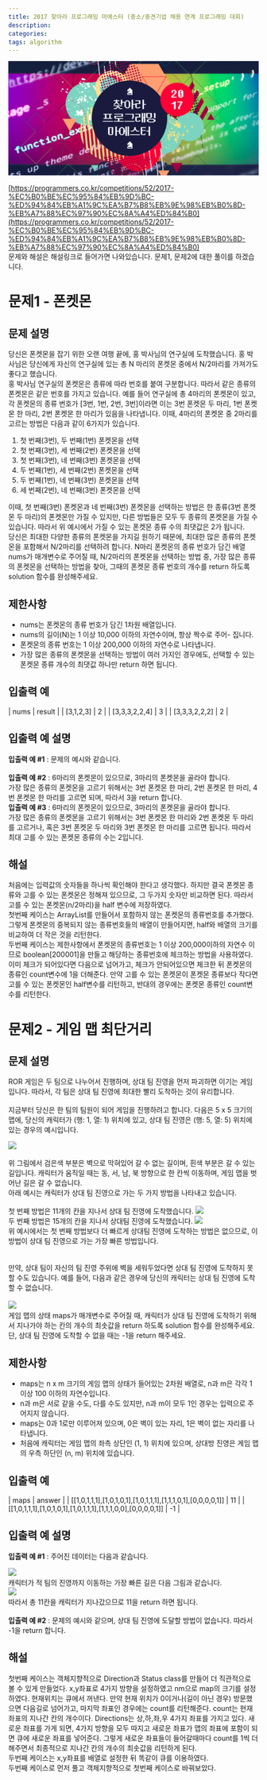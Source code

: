 ```yaml
---
title: 2017 찾아라 프로그래밍 마에스터 (중소/중견기업 채용 연계 프로그래밍 대회)
description: 
categories: 
tags: algorithm
---
```


![](../assets/images/programmers.png)

[https://programmers.co.kr/competitions/52/2017-%EC%B0%BE%EC%95%84%EB%9D%BC-%ED%94%84%EB%A1%9C%EA%B7%B8%EB%9E%98%EB%B0%8D-%EB%A7%88%EC%97%90%EC%8A%A4%ED%84%B0](https://programmers.co.kr/competitions/52/2017-%EC%B0%BE%EC%95%84%EB%9D%BC-%ED%94%84%EB%A1%9C%EA%B7%B8%EB%9E%98%EB%B0%8D-%EB%A7%88%EC%97%90%EC%8A%A4%ED%84%B0)<br/>
문제와 해설은 해설링크로 들어가면 나와있습니다. 문제1, 문제2에 대한 풀이를 하겠습니다.

# 문제1 - 폰켓몬

## 문제 설명

당신은 폰켓몬을 잡기 위한 오랜 여행 끝에, 홍 박사님의 연구실에 도착했습니다. 홍 박사님은 당신에게 자신의 연구실에 있는 총 N 마리의 폰켓몬 중에서 N/2마리를 가져가도 좋다고 했습니다.<br/>
홍 박사님 연구실의 폰켓몬은 종류에 따라 번호를 붙여 구분합니다. 따라서 같은 종류의 폰켓몬은 같은 번호를 가지고 있습니다. 예를 들어 연구실에 총 4마리의 폰켓몬이 있고, 각 폰켓몬의 종류 번호가 [3번, 1번, 2번, 3번]이라면 이는 3번 폰켓몬 두 마리, 1번 폰켓몬 한 마리, 2번 폰켓몬 한 마리가 있음을 나타냅니다. 이때, 4마리의 폰켓몬 중 2마리를 고르는 방법은 다음과 같이 6가지가 있습니다.

1. 첫 번째(3번), 두 번째(1번) 폰켓몬을 선택
1. 첫 번째(3번), 세 번째(2번) 폰켓몬을 선택
1. 첫 번째(3번), 네 번째(3번) 폰켓몬을 선택
1. 두 번째(1번), 세 번째(2번) 폰켓몬을 선택
1. 두 번째(1번), 네 번째(3번) 폰켓몬을 선택
1. 세 번째(2번), 네 번째(3번) 폰켓몬을 선택

이때, 첫 번째(3번) 폰켓몬과 네 번째(3번) 폰켓몬을 선택하는 방법은 한 종류(3번 폰켓몬 두 마리)의 폰켓몬만 가질 수 있지만, 다른 방법들은 모두 두 종류의 폰켓몬을 가질 수 있습니다. 따라서 위 예시에서 가질 수 있는 폰켓몬 종류 수의 최댓값은 2가 됩니다.<br/>
당신은 최대한 다양한 종류의 폰켓몬을 가지길 원하기 때문에, 최대한 많은 종류의 폰켓몬을 포함해서 N/2마리를 선택하려 합니다. N마리 폰켓몬의 종류 번호가 담긴 배열 nums가 매개변수로 주어질 때, N/2마리의 폰켓몬을 선택하는 방법 중, 가장 많은 종류의 폰켓몬을 선택하는 방법을 찾아, 그때의 폰켓몬 종류 번호의 개수를 return 하도록 solution 함수를 완성해주세요.

## 제한사항

* nums는 폰켓몬의 종류 번호가 담긴 1차원 배열입니다.
* nums의 길이(N)는 1 이상 10,000 이하의 자연수이며, 항상 짝수로 주어- 집니다.
* 폰켓몬의 종류 번호는 1 이상 200,000 이하의 자연수로 나타냅니다.
* 가장 많은 종류의 폰켓몬을 선택하는 방법이 여러 가지인 경우에도, 선택할 수 있는 폰켓몬 종류 개수의 최댓값 하나만 return 하면 됩니다.

## 입출력 예

| nums | result |
| [3,1,2,3] | 2 |
| [3,3,3,2,2,4] | 3 |
| [3,3,3,2,2,2] | 2 |

## 입출력 예 설명

**입출력 예 #1**
: 문제의 예시와 같습니다.<br/>
<br/>
**입출력 예 #2**
: 6마리의 폰켓몬이 있으므로, 3마리의 폰켓몬을 골라야 합니다.<br/>
가장 많은 종류의 폰켓몬을 고르기 위해서는 3번 폰켓몬 한 마리, 2번 폰켓몬 한 마리, 4번 폰켓몬 한 마리를 고르면 되며, 따라서 3을 return 합니다.
<br/>
**입출력 예 #3**
: 6마리의 폰켓몬이 있으므로, 3마리의 폰켓몬을 골라야 합니다.<br/>
가장 많은 종류의 폰켓몬을 고르기 위해서는 3번 폰켓몬 한 마리와 2번 폰켓몬 두 마리를 고르거나, 혹은 3번 폰켓몬 두 마리와 3번 폰켓몬 한 마리를 고르면 됩니다. 따라서 최대 고를 수 있는 폰켓몬 종류의 수는 2입니다.

## 해설

<script src="https://gist.github.com/groovypark/208f570a9bfd21830dd28b3755135270.js"></script>

처음에는 입력값의 숫자들을 하나씩 확인해야 한다고 생각했다. 하지만 결국 폰켓몬 종류와 고를 수 있는 폰켓몬은 정해져 있으므로, 그 두가지 숫자만 비교하면 된다. 따라서 고를 수 있는 폰켓몬(n/2마리)을 half 변수에 저장하였다.<br/>
첫번째 케이스는 ArrayList를 만들어서 포함하지 않는 폰켓몬의 종류번호를 추가했다. 그렇게 폰켓몬의 중복되지 않는 종류번호들의 배열이 만들어지면, half와 배열의 크기를 비교하여 더 작은 것을 리턴한다.<br/>
두번째 케이스는 제한사항에서 폰켓몬의 종류번호는 1 이상 200,000이하의 자연수 이므로 boolean[200001]을 만들고 해당하는 종류번호에 체크하는 방법을 사용하였다. 이미 체크가 되어있다면 다음으로 넘어가고, 체크가 안되어있으면 체크한 뒤 폰켓몬의 종류인 count변수에 1을 더해준다. 만약 고를 수 있는 폰켓몬이 폰켓몬 종류보다 작다면 고를 수 있는 폰켓몬인 half변수를 리턴하고, 반대의 경우에는 폰켓몬 종류인 count변수를 리턴한다.

# 문제2 - 게임 맵 최단거리

## 문제 설명

ROR 게임은 두 팀으로 나누어서 진행하며, 상대 팀 진영을 먼저 파괴하면 이기는 게임입니다. 따라서, 각 팀은 상대 팀 진영에 최대한 빨리 도착하는 것이 유리합니다.<br/>
<br/>
지금부터 당신은 한 팀의 팀원이 되어 게임을 진행하려고 합니다. 다음은 5 x 5 크기의 맵에, 당신의 캐릭터가 (행: 1, 열: 1) 위치에 있고, 상대 팀 진영은 (행: 5, 열: 5) 위치에 있는 경우의 예시입니다.<br/>

![](https://res.cloudinary.com/jistring93/image/upload/v1482130533/%EC%B5%9C%EB%8B%A8%EA%B1%B0%EB%A6%AC1_sxuruo.png)

위 그림에서 검은색 부분은 벽으로 막혀있어 갈 수 없는 길이며, 흰색 부분은 갈 수 있는 길입니다. 캐릭터가 움직일 때는 동, 서, 남, 북 방향으로 한 칸씩 이동하며, 게임 맵을 벗어난 길은 갈 수 없습니다.<br/>
아래 예시는 캐릭터가 상대 팀 진영으로 가는 두 가지 방법을 나타내고 있습니다.<br/>
<br/>
첫 번째 방법은 11개의 칸을 지나서 상대 팀 진영에 도착했습니다.
![](https://res.cloudinary.com/jistring93/image/upload/v1482130625/%EC%B5%9C%EB%8B%A8%EA%B1%B0%EB%A6%AC2_hnjd3b.png)
<br/>
두 번째 방법은 15개의 칸을 지나서 상대팀 진영에 도착했습니다.
![](https://res.cloudinary.com/jistring93/image/upload/v1482130687/%EC%B5%9C%EB%8B%A8%EA%B1%B0%EB%A6%AC3_ntxygd.png)
<br/>
위 예시에서는 첫 번째 방법보다 더 빠르게 상대팀 진영에 도착하는 방법은 없으므로, 이 방법이 상대 팀 진영으로 가는 가장 빠른 방법입니다.<br/>
<br/><br/>
만약, 상대 팀이 자신의 팀 진영 주위에 벽을 세워두었다면 상대 팀 진영에 도착하지 못할 수도 있습니다. 예를 들어, 다음과 같은 경우에 당신의 캐릭터는 상대 팀 진영에 도착할 수 없습니다.<br/>
<br/>
![](https://res.cloudinary.com/jistring93/image/upload/v1482130852/%EC%B5%9C%EB%8B%A8%EA%B1%B0%EB%A6%AC4_of9xfg.png)
<br/>
게임 맵의 상태 maps가 매개변수로 주어질 때, 캐릭터가 상대 팀 진영에 도착하기 위해서 지나가야 하는 칸의 개수의 최솟값을 return 하도록 solution 함수를 완성해주세요. 단, 상대 팀 진영에 도착할 수 없을 때는 -1을 return 해주세요.

## 제한사항

* maps는 n x m 크기의 게임 맵의 상태가 들어있는 2차원 배열로, n과 m은 각각 1 이상 100 이하의 자연수입니다.
* n과 m은 서로 같을 수도, 다를 수도 있지만, n과 m이 모두 1인 경우는 입력으로 주어지지 않습니다.
* maps는 0과 1로만 이루어져 있으며, 0은 벽이 있는 자리, 1은 벽이 없는 자리를 나타냅니다.
* 처음에 캐릭터는 게임 맵의 좌측 상단인 (1, 1) 위치에 있으며, 상대방 진영은 게임 맵의 우측 하단인 (n, m) 위치에 있습니다.

## 입출력 예

| maps | answer |
| [[1,0,1,1,1],[1,0,1,0,1],[1,0,1,1,1],[1,1,1,0,1],[0,0,0,0,1]] | 11 |
| [[1,0,1,1,1],[1,0,1,0,1],[1,0,1,1,1],[1,1,1,0,0],[0,0,0,0,1]] | -1 |

## 입출력 예 설명

**입출력 예 #1**
: 주어진 데이터는 다음과 같습니다.

![](https://res.cloudinary.com/jistring93/image/upload/v1482132321/%EC%B5%9C%EB%8B%A8%EA%B1%B0%EB%A6%AC6_lgjvrb.png)
<br/>
캐릭터가 적 팀의 진영까지 이동하는 가장 빠른 길은 다음 그림과 같습니다.
<br/>
![](https://res.cloudinary.com/jistring93/image/upload/v1482132321/%EC%B5%9C%EB%8B%A8%EA%B1%B0%EB%A6%AC6_lgjvrb.png)
<br/>
따라서 총 11칸을 캐릭터가 지나갔으므로 11을 return 하면 됩니다.<br/>
<br/>
**입출력 예 #2**
: 문제의 예시와 같으며, 상대 팀 진영에 도달할 방법이 없습니다. 따라서 -1을 return 합니다.

## 해설

<script src="https://gist.github.com/groovypark/cac4a26a5bd583259cccdb60c4179778.js"></script>

첫번째 케이스는 객체지향적으로 Direction과 Status class를 만들어 더 직관적으로 볼 수 있게 만들었다. x,y좌표로 4가지 방향을 설정하였고 nm으로 map의 크기를 설정하였다. 현재위치는 큐에서 꺼낸다. 만약 현재 위치가 0이거나(길이 아닌 경우) 방문했으면 다음길로 넘어가고, 마지막 좌표인 경우에는 count를 리턴해준다. count는 현재좌표의 지나간 칸의 개수이다. Directions는  상,하,좌,우 4가지 좌표를 가지고 있다. 새로운 좌표를 가게 되면, 4가지 방향을 모두 따지고 새로운 좌표가 맵의 좌표에 포함이 되면 큐에 새로운 좌표를 넣어준다. 그렇게 새로운 좌표들이 들어갈때마다 count를 1씩 더해주면서 최종적으로 지나간 칸의 개수의 최솟값을 리턴하게 된다.<br/>
두번째 케이스는 x,y좌표를 배열로 설정한 뒤 똑같이 큐를 이용하였다.<br/>
두번째 케이스로 먼저 풀고 객체지향적으로 첫번째 케이스로 바꿔보았다.


